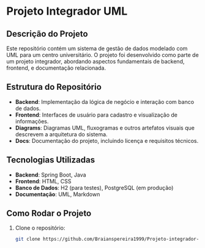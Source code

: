 # Projeto Integrador UML

## Descrição do Projeto
Este repositório contém um sistema de gestão de dados modelado com UML para um centro universitário. O projeto foi desenvolvido como parte de um projeto integrador, abordando aspectos fundamentais de backend, frontend, e documentação relacionada.

## Estrutura do Repositório
- **Backend**: Implementação da lógica de negócio e interação com banco de dados.
- **Frontend**: Interfaces de usuário para cadastro e visualização de informações.
- **Diagrams**: Diagramas UML, fluxogramas e outros artefatos visuais que descrevem a arquitetura do sistema.
- **Docs**: Documentação do projeto, incluindo licença e requisitos técnicos.

## Tecnologias Utilizadas
- **Backend**: Spring Boot, Java
- **Frontend**: HTML, CSS
- **Banco de Dados**: H2 (para testes), PostgreSQL (em produção)
- **Documentação**: UML, Markdown

## Como Rodar o Projeto
1. Clone o repositório:
   ```bash
   git clone https://github.com/Braianspereira1999/Projeto-integrador-UML.git
